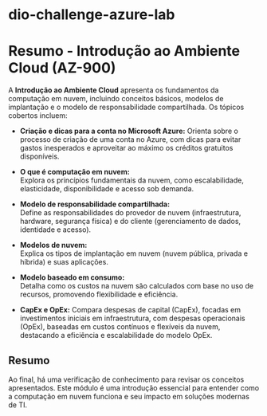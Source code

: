 # dio-challenge-azure-lab

# Resumo - Introdução ao Ambiente Cloud (AZ-900)

A **Introdução ao Ambiente Cloud** apresenta os fundamentos da computação em nuvem, incluindo conceitos básicos, modelos de implantação e o modelo de responsabilidade compartilhada. Os tópicos cobertos incluem:

- **Criação e dicas para a conta no Microsoft Azure:**
  Orienta sobre o processo de criação de uma conta no Azure, com dicas para evitar gastos inesperados e aproveitar ao máximo os créditos gratuitos disponíveis.

- **O que é computação em nuvem:**  
  Explora os princípios fundamentais da nuvem, como escalabilidade, elasticidade, disponibilidade e acesso sob demanda.

- **Modelo de responsabilidade compartilhada:**  
  Define as responsabilidades do provedor de nuvem (infraestrutura, hardware, segurança física) e do cliente (gerenciamento de dados, identidade e acesso).

- **Modelos de nuvem:**  
  Explica os tipos de implantação em nuvem (nuvem pública, privada e híbrida) e suas aplicações.

- **Modelo baseado em consumo:**  
  Detalha como os custos na nuvem são calculados com base no uso de recursos, promovendo flexibilidade e eficiência.

- **CapEx e OpEx:**
  Compara despesas de capital (CapEx), focadas em investimentos iniciais em infraestrutura, com despesas operacionais (OpEx), baseadas em custos contínuos e flexíveis da nuvem, destacando a eficiência e escalabilidade do modelo OpEx.

## Resumo
Ao final, há uma verificação de conhecimento para revisar os conceitos apresentados. Este módulo é uma introdução essencial para entender como a computação em nuvem funciona e seu impacto em soluções modernas de TI.
